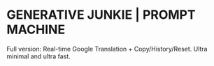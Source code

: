 
# GENERATIVE JUNKIE | PROMPT MACHINE

Full version: Real-time Google Translation + Copy/History/Reset. Ultra minimal and ultra fast.
